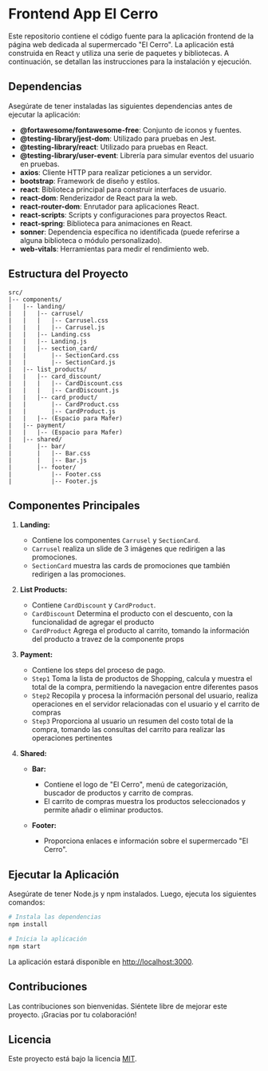 # Frontend App El Cerro

Este repositorio contiene el código fuente para la aplicación frontend de la página web dedicada al supermercado "El Cerro". La aplicación está construida en React y utiliza una serie de paquetes y bibliotecas. A continuación, se detallan las instrucciones para la instalación y ejecución.

## Dependencias

Asegúrate de tener instaladas las siguientes dependencias antes de ejecutar la aplicación:

- **@fortawesome/fontawesome-free**: Conjunto de iconos y fuentes.
- **@testing-library/jest-dom**: Utilizado para pruebas en Jest.
- **@testing-library/react**: Utilizado para pruebas en React.
- **@testing-library/user-event**: Librería para simular eventos del usuario en pruebas.
- **axios**: Cliente HTTP para realizar peticiones a un servidor.
- **bootstrap**: Framework de diseño y estilos.
- **react**: Biblioteca principal para construir interfaces de usuario.
- **react-dom**: Renderizador de React para la web.
- **react-router-dom**: Enrutador para aplicaciones React.
- **react-scripts**: Scripts y configuraciones para proyectos React.
- **react-spring**: Biblioteca para animaciones en React.
- **sonner**: Dependencia específica no identificada (puede referirse a alguna biblioteca o módulo personalizado).
- **web-vitals**: Herramientas para medir el rendimiento web.

## Estructura del Proyecto

```
src/
|-- components/
|   |-- landing/
|   |   |-- carrusel/
|   |   |   |-- Carrusel.css
|   |   |   |-- Carrusel.js
|   |   |-- Landing.css
|   |   |-- Landing.js
|   |   |-- section_card/
|   |       |-- SectionCard.css
|   |       |-- SectionCard.js
|   |-- list_products/
|   |   |-- card_discount/
|   |   |   |-- CardDiscount.css
|   |   |   |-- CardDiscount.js
|   |   |-- card_product/
|   |       |-- CardProduct.css
|   |       |-- CardProduct.js
|   |   |-- (Espacio para Mafer)
|   |-- payment/
|   |   |-- (Espacio para Mafer)
|   |-- shared/
|       |-- bar/
|       |   |-- Bar.css
|       |   |-- Bar.js
|       |-- footer/
|           |-- Footer.css
|           |-- Footer.js
```

## Componentes Principales

1. **Landing:**
   - Contiene los componentes `Carrusel` y `SectionCard`.
   - `Carrusel` realiza un slide de 3 imágenes que redirigen a las promociones.
   - `SectionCard` muestra las cards de promociones que también redirigen a las promociones.

2. **List Products:**
   - Contiene `CardDiscount` y `CardProduct`.
   - `CardDiscount` Determina el producto con el descuento, con la funcionalidad de agregar el producto
   - `CardProduct` Agrega el producto al carrito, tomando la información del producto a travez de la componente props

3. **Payment:**
   - Contiene los steps del proceso de pago.
   - `Step1`  Toma la lista de productos de Shopping, calcula y muestra el total de la compra, permitiendo la navegacion entre diferentes pasos
   - `Step2` Recopila y procesa la información personal del usuario, realiza operaciones en el servidor relacionadas con el usuario y el carrito de compras
   - `Step3` Proporciona al usuario un resumen del costo total de la compra, tomando las consultas del carrito para realizar las operaciones pertinentes

4. **Shared:**
   - **Bar:**
     - Contiene el logo de "El Cerro", menú de categorización, buscador de productos y carrito de compras.
     - El carrito de compras muestra los productos seleccionados y permite añadir o eliminar productos.

   - **Footer:**
     - Proporciona enlaces e información sobre el supermercado "El Cerro".

## Ejecutar la Aplicación

Asegúrate de tener Node.js y npm instalados. Luego, ejecuta los siguientes comandos:

```bash
# Instala las dependencias
npm install

# Inicia la aplicación
npm start
```

La aplicación estará disponible en [http://localhost:3000](http://localhost:3000).

## Contribuciones

Las contribuciones son bienvenidas. Siéntete libre de mejorar este proyecto. ¡Gracias por tu colaboración!

## Licencia

Este proyecto está bajo la licencia [MIT](LICENSE).
